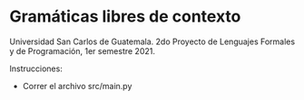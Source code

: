 # Gramáticas libres de contexto

Universidad San Carlos de Guatemala.
2do Proyecto de Lenguajes Formales y de Programación, 1er semestre 2021.

Instrucciones:
- Correr el archivo src/main.py
